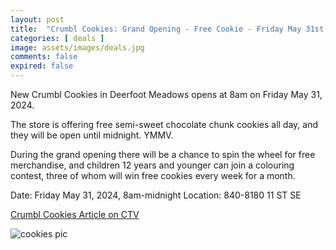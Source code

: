 ```yaml
---
layout: post
title:  "Crumbl Cookies: Grand Opening - Free Cookie - Friday May 31st, 2024"
categories: [ deals ]
image: assets/images/deals.jpg
comments: false
expired: false
---
```


New Crumbl Cookies in Deerfoot Meadows opens at 8am on Friday May 31, 2024.

The store is offering free semi-sweet chocolate chunk cookies all day, and they will be open until midnight. YMMV.

During the grand opening there will be a chance to spin the wheel for free merchandise, and children 12 years and younger can join a colouring contest, three of whom will win free cookies every week for a month.

Date: Friday May 31, 2024, 8am-midnight
Location: 840-8180 11 ST SE

[Crumbl Cookies Article on CTV](https://calgary.ctvnews.ca/crumbl-cookies-invites-calgarians-to-grand-opening-of-deerfoot-meadows-location-1.6903625)

![cookies pic](https://calgary.ctvnews.ca/content/dam/ctvnews/en/images/2024/5/28/crumbl-cookies-1-6903665-1716913979449.jpg)
